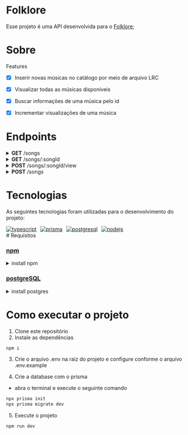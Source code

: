 # Folklore

 
Esse projeto é uma API desenvolvida para o [Folklore](https://github.com/tieskay/folklore);


# Sobre

<div>
  <p>Features</p>
  
  - [X] Inserir novas músicas no catálogo por meio de arquivo LRC

  - [X] Visualizar todas as músicas disponíveis

  - [X] Buscar informações de uma música pelo id

  - [X] Incrementar visualizações de uma música
</div>

# Endpoints

<div>
  <details>
    <summary><strong>GET</strong> /songs</summary>
    - retorna status <strong>200</strong> para sucesso

    e

    ```json
    [
      {
        "id": 1,
        "name": "the 1",
        "youtubeLink": "https://www.youtube.com/watch?v=KsZ6tROaVOQ",
        "cover": "http://img.youtube.com/vi/KsZ6tROaVOQ/mqdefault.jpg",
        "artistId": 1,
        "createdAt": "2022-05-23T19:52:17.978Z",
        "viewsCount": 1,
        "artist": {
          "id": 1,
          "name": "Taylor Swift"
        }
      },
    ]
    ```
  </details>

  <details>
    <summary><strong>GET</strong> /songs/:songId</summary>
    - retorna status <strong>200</strong> para sucesso
    - retorna status <strong>400</strong> para songId inválidos (não numéricos)
     - retorna status <strong>404</strong> se o songId enviado não corresponde ao de nenhuma música

    e

    ```json
      {
        "id": 1,
        "name": "the 1",
        "youtubeLink": "https://www.youtube.com/watch?v=KsZ6tROaVOQ",
        "cover": "http://img.youtube.com/vi/KsZ6tROaVOQ/mqdefault.jpg",
        "artistId": 1,
        "createdAt": "2022-05-23T19:52:17.978Z",
        "viewsCount": 1,
        "artist": {
          "id": 1,
          "name": "Taylor Swift"
        }
      }
    ```
  </details>

  <details>
    <summary><strong>POST</strong> /songs/:songId/view </summary>
    - retorna status <strong>200</strong> para sucesso
    - retorna status <strong>400</strong> para id inválidos (não numéricos)
    - retorna status <strong>400</strong> se o songId enviado não corresponde ao de nenhuma música

    e

    ```json
      {
        "id": 1,
        "name": "the 1",
        "youtubeLink": "https://www.youtube.com/watch?v=KsZ6tROaVOQ",
        "cover": "http://img.youtube.com/vi/KsZ6tROaVOQ/mqdefault.jpg",
        "artistId": 1,
        "createdAt": "2022-05-23T19:52:17.978Z",
        "viewsCount": 1,
        "artist": {
          "id": 1,
          "name": "Taylor Swift"
        }
      }
    ```
  </details>

  <details>
    <summary><strong>POST</strong> /songs</summary>

    É preciso enviar um body no formato a seguir: 


    ```json
    {
        "name": "the 1",
        "youtubeLink": "https://www.youtube.com/watch?v=KsZ6tROaVOQ",
        "artistId": 1 ,
        "lrcLyric": "[ti:The 1 Taylor Swift]
    [length:03:31.30]
    [00:14.99]I'm doing good, I'm on some new shit
    [00:18.74]Been saying Yes instead of No
    [00:22.24]I thought I saw you at the bus stop, I didn't though
    [00:28.74]I hit the ground running each night
    [00:32.23]I hit the Sunday matinee
    [00:35.74]You know the greatest films of all time were never made
    [00:42.49]I guess you never know, never know
    [00:46.23]And if you wanted me, you really should've showed
    [00:49.75]And if you never bleed, you're never gonna grow
    [00:52.49]And it's alright now
    [00:56.49]But we were something, don't you think so?
    [00:59.74]Roaring twenties, tossing pennies in the pool
    [01:03.23]And if my wishes came true
    [01:06.99]It would've been you
    [01:10.24]In my defense, I have none
    [01:13.48]For never leaving well enough alone
    [01:16.99]But it would've been fun
    [01:20.74]If you would've been the one
    [01:30.99]I have this dream you're doing cool shit
    [01:33.99]Having adventures on your own
    [01:37.51]You meet some woman on the Internet and take her home
    [01:44.48]We never painted by the numbers, baby
    [01:47.74]But we were making it count
    [01:51.26]You know the greatest loves of all time are over now
    [01:58.24]I guess you never know, never know
    [02:01.74]And it's another day, waking up alone
    [02:05.24]But we were something, don't you think so?
    [02:08.24]Roaring twenties, tossing pennies in the pool
    [02:11.99]And if my wishes came true
    [02:15.75]It would've been you
    [02:19.24]In my defense, I have none
    [02:21.98]For never leaving well enough alone
    [02:25.74]But it would've been fun
    [02:29.24]If you would've been the one
    [02:32.49]Hey, yeah-yeah
    [02:34.49]Persist and resist the temptation to ask you
    [02:38.24]If one thing had been different
    [02:41.24]Would everything be different today?
    [02:46.22]We were something, don't you think so?
    [02:49.74]Rosé flowing with your chosen family
    [02:52.74]And it would've been sweet
    [02:56.48]If it could've been me
    [03:00.24]In my defense, I have none
    [03:03.24]For digging up the grave another time
    [03:06.74]But it would've been fun
    [03:10.26]If you would've been the one",
    }
    ```

    - retorna status <strong>201</strong> para sucesso
    - retorna status <strong>422</strong> caso o schema do body esteja incorreto
    - retorna status <strong>400</strong> caso o id do artista seja inválido
    - retorna status <strong>409</strong> caso a música já exista no banco de dados

  </details>
  
</div>


# Tecnologias

As seguintes tecnologias foram utilizadas para o desenvolvimento do projeto:

<div style="display: flex; gap: 10px;" >
  <a href="https://www.typescriptlang.org/" target="_blank" rel="noreferrer">
    <img src="https://img.shields.io/badge/TypeScript-007ACC?style=for-the-badge&logo=typescript&logoColor=white" alt="typescript" />
  </a>
  <a href="https://www.prisma.io/" target="_blank" rel="noreferrer">
    <img src="https://img.shields.io/badge/Prisma-3982CE?style=for-the-badge&logo=Prisma&logoColor=white" alt="prisma" />
  </a>
  <a href="https://www.postgresql.org" target="_blank" rel="noreferrer">
    <img src="https://img.shields.io/badge/PostgreSQL-316192?style=for-the-badge&logo=postgresql&logoColor=white" alt="postgresql" />
  </a>
  <a href="https://nodejs.org" target="_blank" rel="noreferrer">
    <img src="https://img.shields.io/badge/Node.js-339933?style=for-the-badge&logo=nodedotjs&logoColor=white" alt="nodejs" />
  </a>
</div>
# Requisitos

### [npm](https://www.npmjs.com/)

<details>
    <summary>install npm</summary>
  </br>

```bash
wget -qO- <https://raw.githubusercontent.com/nvm-sh/nvm/v0.38.0/install.sh> | bash
## Or this command
wget -qO- https://raw.githubusercontent.com/nvm-sh/nvm/v0.38.0/install.sh | bash
# Close and open terminal
nvm install --lts
nvm use --lts
# Verify node version
node --version # Must show v14.16.1
# Verify npm version
npm -v
```

</details>

### [postgreSQL](https://www.postgresql.org/)

<details>
    <summary>install postgres</summary>
    <br>

```bash
sudo apt install postgresql postgresql-contrib
```

</details>

# Como executar o projeto

1. Clone este repositório
2. Instale as dependências

```bash
npm i
```

3. Crie o arquivo .env na raiz do projeto e configure conforme o arquivo .env.example

4. Crie a database com o prisma

- abra o terminal e execute o seguinte comando

```bash
npx prisma init
npx prisma migrate dev
```

5. Execute o projeto

```bash
npm run dev
```
